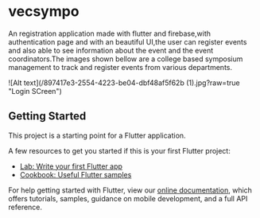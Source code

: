 # vecsympo

An registration application made with flutter and firebase,with authentication page and with an beautiful UI,the user can register events and also able to see information about the event and the event coordinators.The images shown bellow are a college based symposium management to track and register events from various departments. 

![Alt text](/897417e3-2554-4223-be04-dbf48af5f62b (1).jpg?raw=true "Login SCreen")


## Getting Started

This project is a starting point for a Flutter application.

A few resources to get you started if this is your first Flutter project:

- [Lab: Write your first Flutter app](https://flutter.dev/docs/get-started/codelab)
- [Cookbook: Useful Flutter samples](https://flutter.dev/docs/cookbook)

For help getting started with Flutter, view our
[online documentation](https://flutter.dev/docs), which offers tutorials,
samples, guidance on mobile development, and a full API reference.
